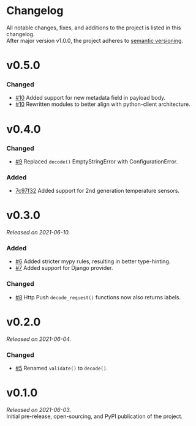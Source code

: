 # Changelog
All notable changes, fixes, and additions to the project is listed in this changelog.  
After major version v1.0.0, the project adheres to [semantic versioning](https://semver.org/).

# v0.5.0
### Changed
- [#10](https://github.com/disruptive-technologies/python-integrations/pull/10) Added support for new metadata field in payload body.
- [#10](https://github.com/disruptive-technologies/python-integrations/pull/10) Rewritten modules to better align with python-client architecture.

# v0.4.0
### Changed
- [#9](https://github.com/disruptive-technologies/python-integrations/pull/9) Replaced `decode()` EmptyStringError with ConfigurationError.

### Added
- [7c97f32](https://github.com/disruptive-technologies/python-integrations/commit/7c97f32b64a0b150cc2a45747afc274c5ddae786) Added support for 2nd generation temperature sensors.

# v0.3.0
_Released on 2021-06-10._
### Added
- [#6](https://github.com/disruptive-technologies/python-integrations/pull/6) Added stricter mypy rules, resulting in better type-hinting.
- [#7](https://github.com/disruptive-technologies/python-integrations/pull/7) Added support for Django provider.

### Changed
- [#8](https://github.com/disruptive-technologies/python-integrations/pull/8) Http Push `decode_request()` functions now also returns labels.

# v0.2.0
_Released on 2021-06-04._  
### Changed
- [#5](https://github.com/disruptive-technologies/python-integrations/pull/5) Renamed `validate()` to `decode()`.


# v0.1.0
_Released on 2021-06-03._  
Initial pre-release, open-sourcing, and PyPI publication of the project.
